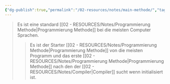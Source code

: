 ```yaml
---
{"dg-publish":true,"permalink":"/02-resources/notes/main-methode/","tags":["code"],"noteIcon":"","updated":"2025-07-12T13:31:41.000+02:00"}
---
```


>Es ist eine standard [[02 - RESOURCES/Notes/Programmierung Methode\|Programmierung Methode]] bei die meisten Computer Sprachen.
>>Es ist der Starter [[02 - RESOURCES/Notes/Programmierung Methode\|Programmierung Methode]] von die meisten Programm und das erste [[02 - RESOURCES/Notes/Programmierung Methode\|Programmierung Methode]] nach den der [[02 - RESOURCES/Notes/Compiler\|Compiler]] sucht wenn initialisiert ist. 